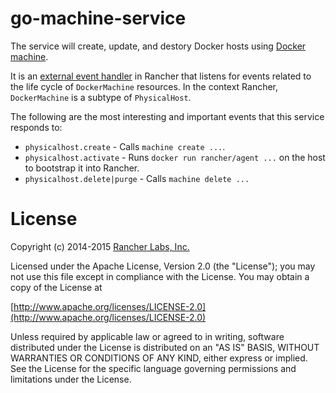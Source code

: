 # go-machine-service
The service will create, update, and destory Docker hosts using [Docker machine](https://github.com/docker/machine).

It is an [external event handler](https://github.com/rancherio/cattle/blob/master/docs/examples/handler-bash/simple_handler.sh) in Rancher that listens for events related to the life cycle of ```DockerMachine``` resources. In the context Rancher, ```DockerMachine``` is a subtype of ```PhysicalHost```. 

The following are the most interesting and important events that this service responds to:
* ```physicalhost.create``` - Calls ```machine create ...```.
* ```physicalhost.activate``` - Runs ```docker run rancher/agent ...``` on the host to bootstrap it into Rancher.
* ```physicalhost.delete|purge``` - Calls ```machine delete ...```

# License
Copyright (c) 2014-2015 [Rancher Labs, Inc.](http://rancher.com)

Licensed under the Apache License, Version 2.0 (the "License");
you may not use this file except in compliance with the License.
You may obtain a copy of the License at

[http://www.apache.org/licenses/LICENSE-2.0](http://www.apache.org/licenses/LICENSE-2.0)

Unless required by applicable law or agreed to in writing, software
distributed under the License is distributed on an "AS IS" BASIS,
WITHOUT WARRANTIES OR CONDITIONS OF ANY KIND, either express or implied.
See the License for the specific language governing permissions and
limitations under the License.

